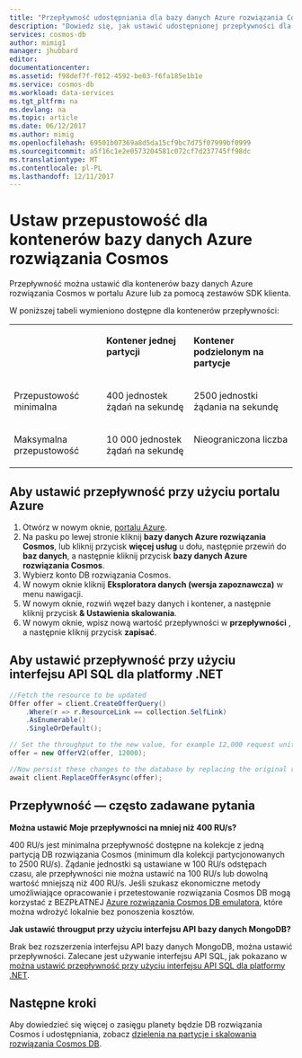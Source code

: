 ```yaml
---
title: "Przepływność udostępniania dla bazy danych Azure rozwiązania Cosmos | Dokumentacja firmy Microsoft"
description: "Dowiedz się, jak ustawić udostępnionej przepływności dla containsers bazy danych Azure rozwiązania Cosmos, kolekcje, wykresów i tabel."
services: cosmos-db
author: mimig1
manager: jhubbard
editor: 
documentationcenter: 
ms.assetid: f98def7f-f012-4592-be03-f6fa185e1b1e
ms.service: cosmos-db
ms.workload: data-services
ms.tgt_pltfrm: na
ms.devlang: na
ms.topic: article
ms.date: 06/12/2017
ms.author: mimig
ms.openlocfilehash: 69501b07369a8d5da15cf9bc7d75f07999bf0999
ms.sourcegitcommit: a5f16c1e2e0573204581c072cf7d237745ff98dc
ms.translationtype: MT
ms.contentlocale: pl-PL
ms.lasthandoff: 12/11/2017
---
```

# <a name="set-throughput-for-azure-cosmos-db-containers"></a>Ustaw przepustowość dla kontenerów bazy danych Azure rozwiązania Cosmos

Przepływność można ustawić dla kontenerów bazy danych Azure rozwiązania Cosmos w portalu Azure lub za pomocą zestawów SDK klienta. 

W poniższej tabeli wymieniono dostępne dla kontenerów przepływności:

<table border="0" cellspacing="0" cellpadding="0">
    <tbody>
        <tr>
            <td valign="top"><p></p></td>
            <td valign="top"><p><strong>Kontener jednej partycji</strong></p></td>
            <td valign="top"><p><strong>Kontener podzielonym na partycje</strong></p></td>
        </tr>
        <tr>
            <td valign="top"><p>Przepustowość minimalna</p></td>
            <td valign="top"><p>400 jednostek żądań na sekundę</p></td>
            <td valign="top"><p>2500 jednostki żądania na sekundę</p></td>
        </tr>
        <tr>
            <td valign="top"><p>Maksymalna przepustowość</p></td>
            <td valign="top"><p>10 000 jednostek żądań na sekundę</p></td>
            <td valign="top"><p>Nieograniczona liczba</p></td>
        </tr>
    </tbody>
</table>

## <a name="to-set-the-throughput-by-using-the-azure-portal"></a>Aby ustawić przepływność przy użyciu portalu Azure

1. Otwórz w nowym oknie, [portalu Azure](https://portal.azure.com).
2. Na pasku po lewej stronie kliknij **bazy danych Azure rozwiązania Cosmos**, lub kliknij przycisk **więcej usług** u dołu, następnie przewiń do **baz danych**, a następnie kliknij przycisk **bazy danych Azure rozwiązania Cosmos**.
3. Wybierz konto DB rozwiązania Cosmos.
4. W nowym oknie kliknij **Eksploratora danych (wersja zapoznawcza)** w menu nawigacji.
5. W nowym oknie, rozwiń węzeł bazy danych i kontener, a następnie kliknij przycisk **& Ustawienia skalowania**.
6. W nowym oknie, wpisz nową wartość przepływności w **przepływności** , a następnie kliknij przycisk **zapisać**.

<a id="set-throughput-sdk"></a>

## <a name="to-set-the-throughput-by-using-the-sql-api-for-net"></a>Aby ustawić przepływność przy użyciu interfejsu API SQL dla platformy .NET

```C#
//Fetch the resource to be updated
Offer offer = client.CreateOfferQuery()
    .Where(r => r.ResourceLink == collection.SelfLink)    
    .AsEnumerable()
    .SingleOrDefault();

// Set the throughput to the new value, for example 12,000 request units per second
offer = new OfferV2(offer, 12000);

//Now persist these changes to the database by replacing the original resource
await client.ReplaceOfferAsync(offer);
```

## <a name="throughput-faq"></a>Przepływność — często zadawane pytania

**Można ustawić Moje przepływności na mniej niż 400 RU/s?**

400 RU/s jest minimalna przepływność dostępne na kolekcje z jedną partycją DB rozwiązania Cosmos (minimum dla kolekcji partycjonowanych to 2500 RU/s). Żądanie jednostki są ustawiane w 100 RU/s odstępach czasu, ale przepływności nie można ustawić na 100 RU/s lub dowolną wartość mniejszą niż 400 RU/s. Jeśli szukasz ekonomiczne metody umożliwiające opracowanie i przetestowanie rozwiązania Cosmos DB mogą korzystać z BEZPŁATNEJ [Azure rozwiązania Cosmos DB emulatora](local-emulator.md), które można wdrożyć lokalnie bez ponoszenia kosztów. 

**Jak ustawić througput przy użyciu interfejsu API bazy danych MongoDB?**

Brak bez rozszerzenia interfejsu API bazy danych MongoDB, można ustawić przepływności. Zalecane jest używanie interfejsu API SQL, jak pokazano w [można ustawić przepływność przy użyciu interfejsu API SQL dla platformy .NET](#set-throughput-sdk).

## <a name="next-steps"></a>Następne kroki

Aby dowiedzieć się więcej o zasięgu planety będzie DB rozwiązania Cosmos i udostępniania, zobacz [dzielenia na partycje i skalowania rozwiązania Cosmos DB](partition-data.md).
